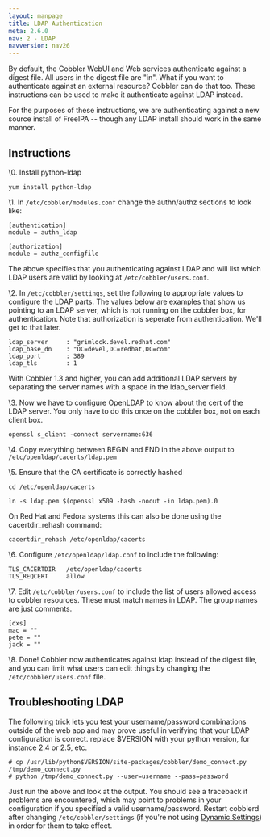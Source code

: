 ```yaml
---
layout: manpage
title: LDAP Authentication
meta: 2.6.0
nav: 2 - LDAP
navversion: nav26
---
```


<p>By default, the Cobbler WebUI and Web services authenticate against
a digest file. All users in the digest file are "in". What if you
want to authenticate against an external resource? Cobbler can do
that too. These instructions can be used to make it authenticate
against LDAP instead.</p>

<p>For the purposes of these instructions, we are authenticating
against a new source install of FreeIPA -- though any LDAP install
should work in the same manner.</p>

<h2>Instructions</h2>

<p>\0. Install python-ldap</p>

<pre><code>yum install python-ldap
</code></pre>

<p>\1. In <code>/etc/cobbler/modules.conf</code> change the authn/authz sections to
 look like:</p>

<pre><code>[authentication]
module = authn_ldap

[authorization]
module = authz_configfile
</code></pre>

<p>The above specifies that you authenticating against LDAP and will
list which LDAP users are valid by looking at
<code>/etc/cobbler/users.conf</code>.</p>

<p>\2. In <code>/etc/cobbler/settings</code>, set the following to appropriate
 values to configure the LDAP parts. The values below are examples
 that show us pointing to an LDAP server, which is not running on
 the cobbler box, for authentication. Note that authorization is
 seperate from authentication. We'll get to that later.</p>

<pre><code>ldap_server     : "grimlock.devel.redhat.com"
ldap_base_dn    : "DC=devel,DC=redhat,DC=com"
ldap_port       : 389
ldap_tls        : 1
</code></pre>

<p>With Cobbler 1.3 and higher, you can add additional LDAP servers by
separating the server names with a space in the ldap_server
field.</p>

<p>\3. Now we have to configure OpenLDAP to know about the cert of the
 LDAP server. You only have to do this once on the cobbler box, not
 on each client box.</p>

<pre><code>openssl s_client -connect servername:636
</code></pre>

<p>\4. Copy everything between BEGIN and END in the above output to <code>/etc/openldap/cacerts/ldap.pem</code></p>

<p>\5. Ensure that the CA certificate is correctly hashed</p>

<pre><code>cd /etc/openldap/cacerts

ln -s ldap.pem $(openssl x509 -hash -noout -in ldap.pem).0
</code></pre>

<p>On Red Hat and Fedora systems this can also be done using the
cacertdir_rehash command:</p>

<pre><code>cacertdir_rehash /etc/openldap/cacerts
</code></pre>

<p>\6. Configure <code>/etc/openldap/ldap.conf</code> to include the following:</p>

<pre><code>TLS_CACERTDIR   /etc/openldap/cacerts
TLS_REQCERT     allow
</code></pre>

<p>\7. Edit <code>/etc/cobbler/users.conf</code> to include the list of users
 allowed access to cobbler resources. These must match names in
 LDAP. The group names are just comments.</p>

<pre><code>[dxs]
mac = ""
pete = ""
jack = ""
</code></pre>

<p>\8. Done! Cobbler now authenticates against ldap instead of the
 digest file, and you can limit what users can edit things by
 changing the <code>/etc/cobbler/users.conf</code> file.</p>

<h2>Troubleshooting LDAP</h2>

<p>The following trick lets you test your username/password
combinations outside of the web app and may prove useful in
verifying that your LDAP configuration is correct. replace $VERSION
with your python version, for instance 2.4 or 2.5, etc.</p>

<pre><code># cp /usr/lib/python$VERSION/site-packages/cobbler/demo_connect.py /tmp/demo_connect.py
# python /tmp/demo_connect.py --user=username --pass=password
</code></pre>

<p>Just run the above and look at the output. You should see a
traceback if problems are encountered, which may point to problems
in your configuration if you specified a valid username/password.
Restart cobblerd after changing <code>/etc/cobbler/settings</code> (if you're not using <a href="/manuals/2.6.0/3/3/1_-_Dynamic_Settings.html">Dynamic Settings</a>) in order for
them to take effect.</p>

